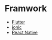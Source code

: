 # Framwork

- [Flutter](https://docs.flutter.dev/)
- [ionic](https://ionicframework.com/docs/)
- [React Native](https://reactnative.dev/)
